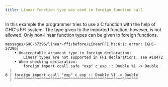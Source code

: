 ```yaml
---
title: Linear function type was used in foreign function call
---
```


In this example the programmer tries to use a C function with the help of GHC's FFI system.
The type given to the imported function, however, is not allowed.
Only non-linear function types can be given to foreign functions.

```
messages/GHC-57396/linear-ffi/before/LinearFFI.hs:6:1: error: [GHC-57396]
    • Unacceptable argument type in foreign declaration:
        Linear types are not supported in FFI declarations, see #18472
    • When checking declaration:
        foreign import ccall safe "exp" c_exp :: Double %1 -> Double
  |
6 | foreign import ccall "exp" c_exp :: Double %1 -> Double
  | ^^^^^^^^^^^^^^^^^^^^^^^^^^^^^^^^^^^^^^^^^^^^^^^^^^^^^^^
```
